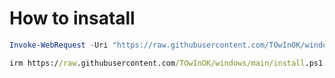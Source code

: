 # How to insatall

```powershell
Invoke-WebRequest -Uri "https://raw.githubusercontent.com/TOwInOK/windows/main/install.ps1" -OutFile "install.ps1"; .\install.ps1
```
```cmd
irm https://raw.githubusercontent.com/TOwInOK/windows/main/install.ps1 | iex
```
